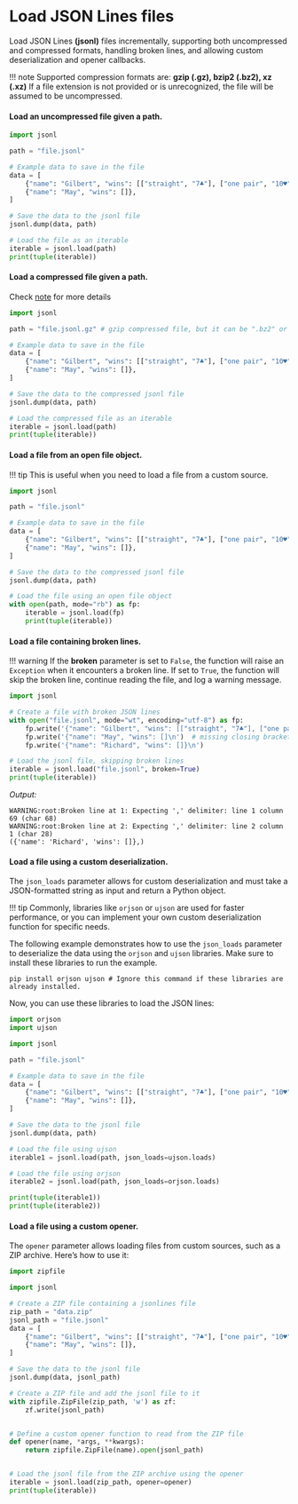 # Load JSON Lines files

Load JSON Lines **(jsonl)** files incrementally, supporting both uncompressed and compressed formats, handling broken
lines, and allowing custom deserialization and opener callbacks.

<a id="note-compression"></a>
!!! note
    Supported compression formats are: **gzip (.gz), bzip2 (.bz2), xz (.xz)**
    If a file extension is not provided or is unrecognized, the file will be assumed to be uncompressed.

#### Load an uncompressed file given a path.

```python
import jsonl

path = "file.jsonl"

# Example data to save in the file
data = [
    {"name": "Gilbert", "wins": [["straight", "7♣"], ["one pair", "10♥"]]},
    {"name": "May", "wins": []},
]

# Save the data to the jsonl file
jsonl.dump(data, path)

# Load the file as an iterable
iterable = jsonl.load(path)
print(tuple(iterable))
```

#### Load a compressed file given a path.

Check [note](#note-compression) for more details

```python
import jsonl

path = "file.jsonl.gz" # gzip compressed file, but it can be ".bz2" or ".xz"

# Example data to save in the file
data = [
    {"name": "Gilbert", "wins": [["straight", "7♣"], ["one pair", "10♥"]]},
    {"name": "May", "wins": []},
]

# Save the data to the compressed jsonl file
jsonl.dump(data, path)

# Load the compressed file as an iterable
iterable = jsonl.load(path)
print(tuple(iterable))
```

#### Load a file from an open file object.

!!! tip
    This is useful when you need to load a file from a custom source.

```python
import jsonl

path = "file.jsonl"

# Example data to save in the file
data = [
    {"name": "Gilbert", "wins": [["straight", "7♣"], ["one pair", "10♥"]]},
    {"name": "May", "wins": []},
]

# Save the data to the compressed jsonl file
jsonl.dump(data, path)

# Load the file using an open file object
with open(path, mode="rb") as fp:
    iterable = jsonl.load(fp)
    print(tuple(iterable))
```

#### Load a file containing broken lines.

!!! warning
    If the **broken** parameter is set to `False`, the function will raise an `Exception` when it encounters a broken line.
    If set to `True`, the function will skip the broken line, continue reading the file, and log a warning message.

```python
import jsonl

# Create a file with broken JSON lines
with open("file.jsonl", mode="wt", encoding="utf-8") as fp:
    fp.write('{"name": "Gilbert", "wins": [["straight", "7♣"], ["one pair", "10♥"]}\n')
    fp.write('{"name": "May", "wins": []\n')  # missing closing bracket
    fp.write('{"name": "Richard", "wins": []}\n')

# Load the jsonl file, skipping broken lines
iterable = jsonl.load("file.jsonl", broken=True)
print(tuple(iterable))
```

*Output:*

```console
WARNING:root:Broken line at 1: Expecting ',' delimiter: line 1 column 69 (char 68)
WARNING:root:Broken line at 2: Expecting ',' delimiter: line 2 column 1 (char 28)
({'name': 'Richard', 'wins': []},)
```

#### Load a file using a custom deserialization.

The `json_loads` parameter allows for custom deserialization and must take a JSON-formatted
string as input and return a Python object.

!!! tip
    Commonly, libraries like `orjson` or `ujson` are used for faster performance, or you can implement your own
    custom deserialization function for specific needs.

The following example demonstrates how to use the `json_loads` parameter to deserialize the data
using the `orjson` and `ujson` libraries. Make sure to install these libraries to run the example.

```console
pip install orjson ujson # Ignore this command if these libraries are already installed.
```

Now, you can use these libraries to load the JSON lines:

```python
import orjson
import ujson

import jsonl

path = "file.jsonl"

# Example data to save in the file
data = [
    {"name": "Gilbert", "wins": [["straight", "7♣"], ["one pair", "10♥"]]},
    {"name": "May", "wins": []},
]

# Save the data to the jsonl file
jsonl.dump(data, path)

# Load the file using ujson
iterable1 = jsonl.load(path, json_loads=ujson.loads)

# Load the file using orjson
iterable2 = jsonl.load(path, json_loads=orjson.loads)

print(tuple(iterable1))
print(tuple(iterable2))
```

#### Load a file using a custom opener.

The `opener` parameter allows loading files from custom sources, such as a ZIP archive. Here’s how to use it:

```python
import zipfile

import jsonl

# Create a ZIP file containing a jsonlines file
zip_path = "data.zip"
jsonl_path = "file.jsonl"
data = [
    {"name": "Gilbert", "wins": [["straight", "7♣"], ["one pair", "10♥"]]},
    {"name": "May", "wins": []},
]

# Save the data to the jsonl file
jsonl.dump(data, jsonl_path)

# Create a ZIP file and add the jsonl file to it
with zipfile.ZipFile(zip_path, 'w') as zf:
    zf.write(jsonl_path)


# Define a custom opener function to read from the ZIP file
def opener(name, *args, **kwargs):
    return zipfile.ZipFile(name).open(jsonl_path)


# Load the jsonl file from the ZIP archive using the opener
iterable = jsonl.load(zip_path, opener=opener)
print(tuple(iterable))
```
